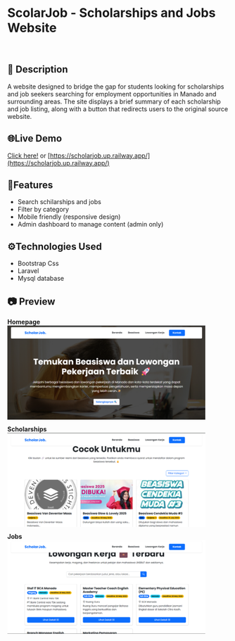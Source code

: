 # ScolarJob - Scholarships and Jobs Website 
<br>

## 📌 Description

A website designed to bridge the gap for students looking for scholarships and job seekers searching for employment opportunities in Manado and surrounding areas. The site displays a brief summary of each scholarship and job listing, along with a button that redirects users to the original source website.


## 🌐Live Demo
[Click here!](https://scholarjob.up.railway.app/)
or
[https://scholarjob.up.railway.app/](https://scholarjob.up.railway.app/)

## 🚀Features
- Search schilarships and jobs
- Filter by category
- Mobile friendly (responsive design)
- Admin dashboard to manage content (admin only)


## ⚙️Technologies Used
- Bootstrap Css
- Laravel
- Mysql database


## 📷 Preview

<div style="display: flex; gap: 10px;flex-wrap: wrap;">
  <div>
    <strong>Homepage</strong><br>
    <img src="./public/images/ss/homepage.png" width="450"/>
  </div>
  <div>
    <strong>Scholarships</strong><br>
    <img src="./public/images/ss/scholarship.png" width="450"/>
  </div>
  <div>
    <strong>Jobs</strong><br>
    <img src="./public/images/ss/job.png" width="450"/>
  </div>
</div>

